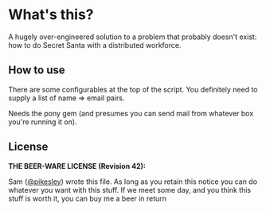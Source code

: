 What's this?
============

A hugely over-engineered solution to a problem that probably doesn't exist: how to do Secret Santa with a distributed workforce.

How to use
----------

There are some configurables at the top of the script. You definitely need to supply a list of name => email pairs.

Needs the pony gem (and presumes you can send mail from whatever box you're running it on).

License
-------

__THE BEER-WARE LICENSE (Revision 42):__

Sam ([@pikesley](http://twitter.com/pikesley)) wrote this file. As long as you retain this notice you can do whatever you want with this stuff. If we meet some day, and you think this stuff is worth it, you can buy me a beer in return
